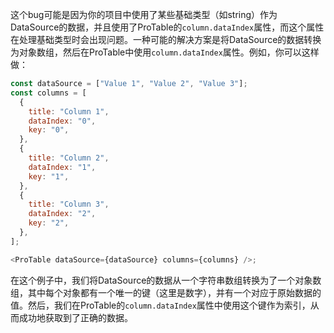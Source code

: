 这个bug可能是因为你的项目中使用了某些基础类型（如string）作为DataSource的数据，并且使用了ProTable的`column.dataIndex`属性，而这个属性在处理基础类型时会出现问题。一种可能的解决方案是将DataSource的数据转换为对象数组，然后在ProTable中使用`column.dataIndex`属性。例如，你可以这样做：

```javascript
const dataSource = ["Value 1", "Value 2", "Value 3"];
const columns = [
  {
    title: "Column 1",
    dataIndex: "0",
    key: "0",
  },
  {
    title: "Column 2",
    dataIndex: "1",
    key: "1",
  },
  {
    title: "Column 3",
    dataIndex: "2",
    key: "2",
  },
];

<ProTable dataSource={dataSource} columns={columns} />;
```

在这个例子中，我们将DataSource的数据从一个字符串数组转换为了一个对象数组，其中每个对象都有一个唯一的键（这里是数字），并有一个对应于原始数据的值。然后，我们在ProTable的`column.dataIndex`属性中使用这个键作为索引，从而成功地获取到了正确的数据。
